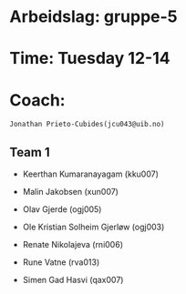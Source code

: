 # Arbeidslag: gruppe-5
# Time: Tuesday 12-14
# Coach:
	Jonathan Prieto-Cubides(jcu043@uib.no)

Team 1
------
+ Keerthan Kumaranayagam	(kku007)

+ Malin Jakobsen	(xun007)

+ Olav Gjerde	(ogj005)

+ Ole Kristian Solheim Gjerløw	(ogj003)

+ Renate Nikolajeva	(rni006)

+ Rune Vatne	(rva013)

+ Simen Gad Hasvi	(qax007)